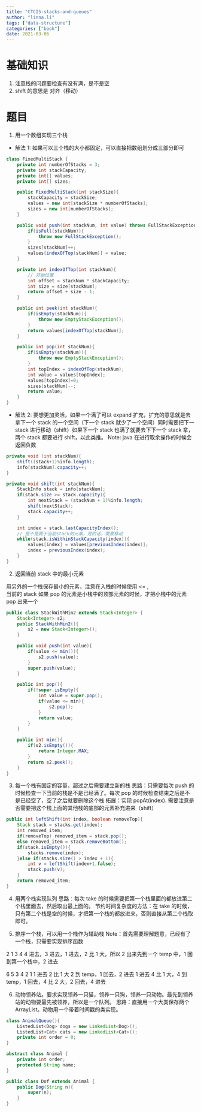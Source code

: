 ```yaml
---
title: "CTCI5-stacks-and-queues"
author: "linna.li"
tags: ["data-structure"]
categories: ["book"]
date: 2021-03-06
---
```


# 基础知识

1. 注意栈的问题要检查有没有满，是不是空
2. shift 的意思是 对齐（移动）

# 题目

1. 用一个数组实现三个栈

- 解法 1: 如果可以三个栈的大小都固定，可以直接把数组划分成三部分即可

```java
class FixedMultiStack {
    private int numberOfStacks = 3;
    private int stackCapacity;
    private int[] values;
    private int[] sizes;

    public FixedMultiStack(int stackSize){
        stackCapacity = stackSize;
        values = new int[stackSize * numberOfStacks];
        sizes = new int[numberOfStacks];
    }

    public void push(int stackNum, int value) throws FullStackException {
        if(isFull(stackNum)){
            throw new FullStackException();
        }
        sizes[stackNum]++;
        values[indexOfTop(stackNum)] = value;
    }

    private int indexOfTop(int stackNum){
        // 开始位置
        int offSet = stackNum * stackCapacity;
        int size = size[stackNum];
        return offset + size - 1;
    }

    public int peek(int stackNum){
        if(isEmpty(stackNum)){
            throw new EmptyStackException();
        }
        return values[indexOfTop(stackNum)];
    }

    public int pop(int stackNum){
        if(isEmpty(stackNum)){
            throw new EmptyStackException();
        }
        int topIndex = indexOfTop(stackNum);
        int value = values[topIndex];
        values[topIndex]=0;
        sizes[stackNum]--;
        return value;
    }
}
```

- 解法 2: 要想更加灵活，如果一个满了可以 expand 扩充，扩充的意思就是去拿下一个 stack 的一个空间（下一个 stack 就少了一个空间）同时需要把下一 stack 进行移动（shift）如果下一个 stack 也满了就要去下下一个 stack 拿，两个 stack 都要进行 shift，以此类推。
  Note: java 在进行取余操作的时候会返回负数

```java
private void (int stackNum){
    shift((stack+1)%info.length);
    info[stackNum].capacity++;
}

private void shift(int stackNum){
    StackInfo stack = info[stackNum];
    if(stack.size >= stack.capacity){
        int nextStack = (stackNum + 1)%info.length;
        shift(nextStack);
        stack.capacity++;
    }

    int index = stack.lastCapacityIndex();
    // 是不是属于当前stack的元素，是的话，需要移动
    while(stack.isWithinStackCapacity(index)){
        values[index] = values[previousIndex(index)];
        index = previousIndex(index);
    }
}
```

2. 返回当前 stack 中的最小元素

用另外的一个栈保存最小的元素，注意在入栈的时候使用 <= ,  
当前的 stack 如果 pop 的元素是小栈中的顶部元素的时候，才把小栈中的元素 pop 出来一个

```java
public class StackWithMin2 extends Stack<Integer> {
    Stack<Integer> s2;
    public StackWithMin2(){
        s2 = new Stack<Integer>();
    }

    public void push(int value){
        if(value <= min()){
            s2.push(value);
        }
        super.push(value);
    }

    public int pop(){
        if(!super.isEmpty){
            int value = super.pop();
            if(value <= min){
                s2.pop();
            }
            return value;
        }
    }

    public int min(){
        if(s2.isEmpty()){
            return Integer.MAX;
        }
        return s2.peek();
    }
}
```

3. 每一个栈有固定的容量，超过之后需要建立新的栈
   思路：只需要每次 push 的时候检查一下当前的栈是不是已经满了。每次 pop 的时候检查结束之后是不是已经空了，空了之后就要删除这个栈
   拓展：实现 popAt(index). 需要注意是否需要把这个栈上面的其他栈的底部的元素补充进来（shift）

```java
public int leftShift(int index, boolean removeTop){
    Stack stack = stacks.get(index);
    int removed_item;
    if(removeTop) removed_item = stack.pop();
    else removed_item = stack.removeBottom();
    if(stack.isEmpty()){
        stacks.remove(index);
    }else if(stacks.size() > index + 1){
        int v = leftShift(index+1,false);
        stack.push(v);
    }
    return removed_item;
}
```

4. 用两个栈实现队列
   思路：每次 take 的时候需要把第一个栈里面的都放进第二个栈里面去，然后取出最上面的。
   节约时间复杂度的方法：在 take 的时候，只有第二个栈是空的时候，才把第一个栈的都放进来，否则直接从第二个栈取即可。

5. 排序一个栈，可以用一个栈作为辅助栈
   Note：首先需要理解题意，已经有了一个栈，只需要实现排序函数

2 1 3 4
4 进去，3 进去，1 进去，2 比 1 大，所以 2 出来先到一个 temp 中，1 回到第一个栈中，2 进去

6 5 3 4 2 1
1 进去 2 比 1 大 2 到 temp，1 回去，2 进去 1 进去
4 比 1 大，4 到 temp，1 回去，4 比 2 大，2 回去，4 进去

6. 动物领养站。要求实现领养一只猫，领养一只狗，领养一只动物。最先到领养站的动物要最先被领养，所以是一个队列。
   思路：直接用一个大类保存两个 ArrayList。动物用一个带着时间戳的类实现。

```java
class AnimalQueue(){
    ListedList<Dog> dogs = new LinkedList<Dog>();
    ListedList<Cat> cats = new LinkedList<Cat>();
    private int order = 0;
}

abstract class Animal {
    private int order;
    protected String name;
}

public class Dof extends Animal {
    public Dog(String n){
        super(n);
    }
}
```

